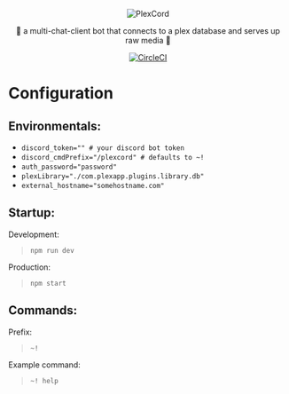 <p align="center">
  <img src="https://i.postimg.cc/76Ds5qGG/plexcord-logo-sm.png" alt="PlexCord"/>
</p>

<p align="center">🍿 a multi-chat-client bot that connects to a plex database and serves up raw media 🍿</p>

<p align="center">
  <a href="https://circleci.com/gh/scramble45/plexcord">
    <img src="https://circleci.com/gh/scramble45/plexcord.svg?style=svg&circle-token=bed9247683011820bcada7f98e26996aff25d0b5" alt="CircleCI"/>
  </a>
</p>


# Configuration

## Environmentals:

- `discord_token="" # your discord bot token`
- `discord_cmdPrefix="/plexcord" # defaults to ~!`
- `auth_password="password"`
- `plexLibrary="./com.plexapp.plugins.library.db"`
- `external_hostname="somehostname.com"`

## Startup:

Development:
> `npm run dev`

Production:
> `npm start`

## Commands:

Prefix:
> `~!`

Example command:
> `~! help`
